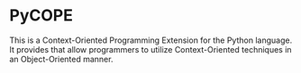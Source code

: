 # PyCOPE

This is a Context-Oriented Programming Extension for the Python language. It provides
that allow programmers to utilize Context-Oriented techniques in an Object-Oriented
manner.
